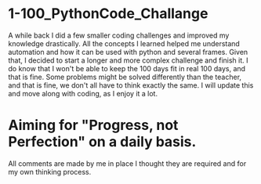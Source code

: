 # 1-100_PythonCode_Challange

A while back I did a few smaller coding challenges and improved my knowledge drastically. 
All the concepts I learned helped me understand automation and how it can be used with python and several frames.
Given that, I decided to start a longer and more complex challenge and finish it. I do know that I won't be able to keep the 100 days fit in real 100 days, and that is fine.
Some problems might be solved differently than the teacher, and that is fine, we don't all have to think exactly the same.
I will update this and move along with coding, as I enjoy it a lot.
# Aiming for "Progress, not Perfection" on a daily basis.
All comments are made by me in place I thought they are required and for my own thinking process.
